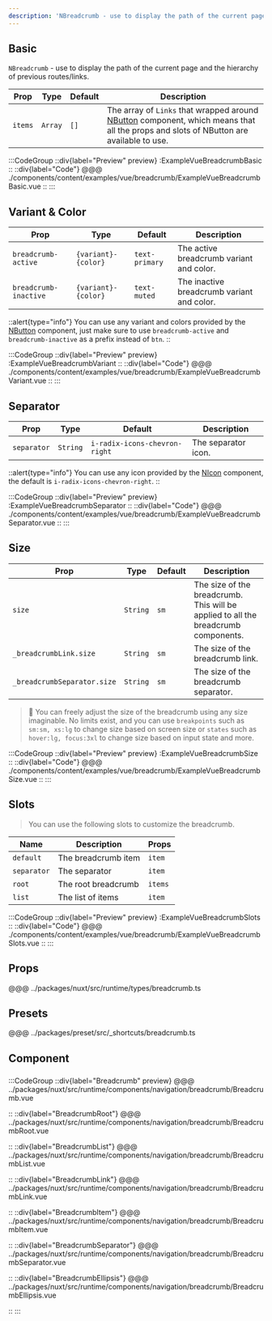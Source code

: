 ```yaml
---
description: 'NBreadcrumb - use to display the path of the current page and the hierarchy of previous routes/links.'
---
```


## Basic

`NBreadcrumb` - use to display the path of the current page and the hierarchy of previous routes/links.

| Prop    | Type    | Default | Description                                                                                                                                     |
| ------- | ------- | ------- | ----------------------------------------------------------------------------------------------------------------------------------------------- |
| `items` | `Array` | `[]`    | The array of `Links` that wrapped around [NButton](button) component, which means that all the props and slots of NButton are available to use. |

:::CodeGroup
::div{label="Preview" preview}
  :ExampleVueBreadcrumbBasic
::
::div{label="Code"}
@@@ ./components/content/examples/vue/breadcrumb/ExampleVueBreadcrumbBasic.vue
::
:::

## Variant & Color

| Prop                  | Type                | Default        | Description                                |
| --------------------- | ------------------- | -------------- | ------------------------------------------ |
| `breadcrumb-active`   | `{variant}-{color}` | `text-primary` | The active breadcrumb variant and color.   |
| `breadcrumb-inactive` | `{variant}-{color}` | `text-muted`   | The inactive breadcrumb variant and color. |

::alert{type="info"}
You can use any variant and colors provided by the [NButton](button#variants) component, just make sure to use `breadcrumb-active` and `breadcrumb-inactive` as a prefix instead of `btn`.
::

:::CodeGroup
::div{label="Preview" preview}
  :ExampleVueBreadcrumbVariant
::
::div{label="Code"}
@@@ ./components/content/examples/vue/breadcrumb/ExampleVueBreadcrumbVariant.vue
::
:::

## Separator

| Prop        | Type     | Default                       | Description         |
| ----------- | -------- | ----------------------------- | ------------------- |
| `separator` | `String` | `i-radix-icons-chevron-right` | The separator icon. |

::alert{type="info"}
  You can use any icon provided by the [NIcon](icon) component, the default is `i-radix-icons-chevron-right`.
::

:::CodeGroup
::div{label="Preview" preview}
  :ExampleVueBreadcrumbSeparator
::
::div{label="Code"}
@@@ ./components/content/examples/vue/breadcrumb/ExampleVueBreadcrumbSeparator.vue
::
:::

## Size

| Prop                        | Type     | Default | Description                                                                        |
| --------------------------- | -------- | ------- | ---------------------------------------------------------------------------------- |
| `size`                      | `String` | `sm`    | The size of the breadcrumb. This will be applied to all the breadcrumb components. |
| `_breadcrumbLink.size`      | `String` | `sm`    | The size of the breadcrumb link.                                                   |
| `_breadcrumbSeparator.size` | `String` | `sm`    | The size of the breadcrumb separator.                                              |

> 🚀 You can freely adjust the size of the breadcrumb using any size imaginable. No limits exist, and you can use `breakpoints` such as `sm:sm, xs:lg` to change size based on screen size or `states` such as `hover:lg, focus:3xl` to change size based on input state and more.

:::CodeGroup
::div{label="Preview" preview}
  :ExampleVueBreadcrumbSize
::
::div{label="Code"}
@@@ ./components/content/examples/vue/breadcrumb/ExampleVueBreadcrumbSize.vue
::
:::

## Slots

> You can use the following slots to customize the breadcrumb.

| Name        | Description         | Props   |
| ----------- | ------------------- | ------- |
| `default`   | The breadcrumb item | `item`  |
| `separator` | The separator       | `item`  |
| `root`      | The root breadcrumb | `items` |
| `list`      | The list of items   | `item`  |

:::CodeGroup
::div{label="Preview" preview}
  :ExampleVueBreadcrumbSlots
::
::div{label="Code"}
@@@ ./components/content/examples/vue/breadcrumb/ExampleVueBreadcrumbSlots.vue
::
:::


## Props
@@@ ../packages/nuxt/src/runtime/types/breadcrumb.ts

## Presets
@@@ ../packages/preset/src/_shortcuts/breadcrumb.ts

## Component

### 

:::CodeGroup
::div{label="Breadcrumb" preview}
@@@ ../packages/nuxt/src/runtime/components/navigation/breadcrumb/Breadcrumb.vue

::
::div{label="BreadcrumbRoot"}
@@@ ../packages/nuxt/src/runtime/components/navigation/breadcrumb/BreadcrumbRoot.vue

::
::div{label="BreadcrumbList"}
@@@ ../packages/nuxt/src/runtime/components/navigation/breadcrumb/BreadcrumbList.vue

::
::div{label="BreadcrumbLink"}
@@@ ../packages/nuxt/src/runtime/components/navigation/breadcrumb/BreadcrumbLink.vue

::
::div{label="BreadcrumbItem"}
@@@ ../packages/nuxt/src/runtime/components/navigation/breadcrumb/BreadcrumbItem.vue

::
::div{label="BreadcrumbSeparator"}
@@@ ../packages/nuxt/src/runtime/components/navigation/breadcrumb/BreadcrumbSeparator.vue

::
::div{label="BreadcrumbEllipsis"}
@@@ ../packages/nuxt/src/runtime/components/navigation/breadcrumb/BreadcrumbEllipsis.vue

::
:::
